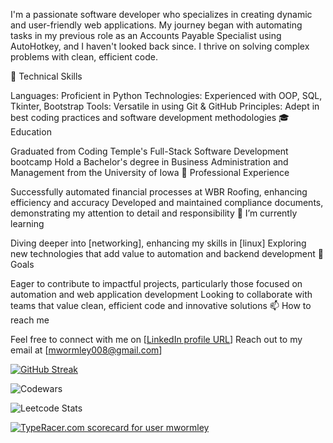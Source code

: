 <!--
**mwormley008/mwormley008** is a ✨ _special_ ✨ repository because its `README.md` (this file) appears on your GitHub profile.

Here are some ideas to get you started:

- 🔭 I’m currently working on ...
- 🌱 I’m currently learning ...
- 👯 I’m looking to collaborate on ...
- 🤔 I’m looking for help with ...
- 💬 Ask me about ...
- 📫 How to reach me: ...
- 😄 Pronouns: ...
- ⚡ Fun fact: ...
-->
I'm a passionate software developer who specializes in creating dynamic and user-friendly web applications. My journey began with automating tasks in my previous role as an Accounts Payable Specialist using AutoHotkey, and I haven't looked back since. I thrive on solving complex problems with clean, efficient code.

🔧 Technical Skills

Languages: Proficient in Python
Technologies: Experienced with OOP, SQL, Tkinter, Bootstrap
Tools: Versatile in using Git & GitHub
Principles: Adept in best coding practices and software development methodologies
🎓 Education

Graduated from Coding Temple's Full-Stack Software Development bootcamp
Hold a Bachelor's degree in Business Administration and Management from the University of Iowa
💼 Professional Experience

Successfully automated financial processes at WBR Roofing, enhancing efficiency and accuracy
Developed and maintained compliance documents, demonstrating my attention to detail and responsibility
🌱 I’m currently learning

Diving deeper into [networking], enhancing my skills in [linux]
Exploring new technologies that add value to automation and backend development
🎯 Goals

Eager to contribute to impactful projects, particularly those focused on automation and web application development
Looking to collaborate with teams that value clean, efficient code and innovative solutions
📫 How to reach me

Feel free to connect with me on [[LinkedIn profile URL](https://www.linkedin.com/in/michael-wormley/)]
Reach out to my email at [mwormley008@gmail.com]

[![GitHub Streak](https://streak-stats.demolab.com/?user=mwormley008)](https://git.io/streak-stats)

![Codewars](https://github.r2v.ch/codewars?user=mworm&stroke=yellow)



![Leetcode Stats](https://leetcard.jacoblin.cool/mworm)

<a href="https://data.typeracer.com/pit/profile?user=mwormley&ref=badge" target="_top"><img src="https://data.typeracer.com/misc/badge?user=mwormley" border="0" alt="TypeRacer.com scorecard for user mwormley"/></a>
